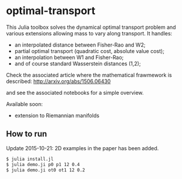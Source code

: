 # optimal-transport
This Julia toolbox solves the dynamical optimal transport problem and various extensions allowing mass to vary along transport. It handles:
- an interpolated distance between Fisher-Rao and W2;
- partial optimal transport (quadratic cost, absolute value cost);
- an interpolation between W1 and Fisher-Rao;
- and of course standard Wasserstein distances (1,2);

Check the associated article where the mathematical frawmework is described:
http://arxiv.org/abs/1506.06430

and see the associated notebooks for a simple overview.

Available soon:
- extension to Riemannian manifolds

## How to run
Update 2015-10-21: 2D examples in the paper has been added. 
```bash
$ julia install.jl
$ julia demo.ji p0 p1 12 0.4
$ julia demo.ji ot0 ot1 12 0.2
```
